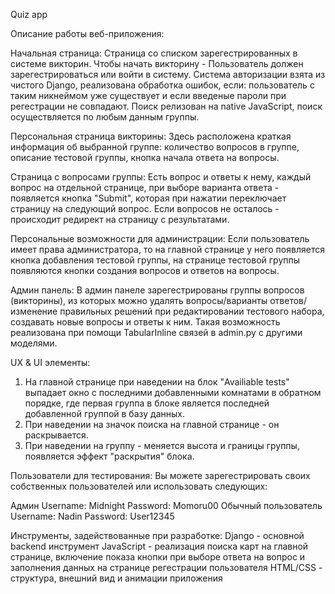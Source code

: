 Quiz app

Описание работы веб-приложения:

Начальная страница:
Страница со списком зарегестрированных в системе викторин. Чтобы начать викторину - Пользователь должен зарегестрироваться или войти в систему. 
Система авторизации взята из чистого Django, реализована обработка ошибок, если: пользователь с таким никнеймом уже существует и если введеные пароли при регестрации не совпадают.
Поиск релизован на native JavaScript, поиск осуществляется по любым данным группы.

Персональная страница викторины:
Здесь расположена краткая информация об выбранной группе: количество вопросов в группе, описание тестовой группы, кнопка начала ответа на вопросы.

Страница с вопросами группы:
Есть вопрос и ответы к нему, каждый вопрос на отдельной странице, при выборе варианта ответа - появляется кнопка "Submit", которая при нажатии переключает страницу на следующий вопрос.
Если вопросов не осталось - происходит редирект на страницу с результатами.

Персональные возможности для администрации:
Если пользователь имеет права администратора, то на главной странице у него появляется кнопка добавления тестовой группы, на странице тестовой группы появляются кнопки 
создания вопросов и ответов на вопросы.

Админ панель: 
В админ панеле зарегестрированы группы вопросов (викторины), из которых можно удалять вопросы/варианты ответов/изменение правильных решений при редактировании тестового набора,
создавать новые вопросы и ответы к ним. Такая возможность реализована при помощи TabularInline связей в admin.py с другими моделями. 

UX & UI элементы:
1. На главной странице при наведении на блок "Availiable tests" выпадает окно с последними добавленными комнатами в обратном порядке, 
где первая группа в блоке является последней добавленной группой в базу данных.
2. При наведении на значок поиска на главной странице - он раскрывается.
3. При наведении на группу - меняется высота и границы группы, появляется эффект "раскрытия" блока. 


Пользователи для тестирования:
Вы можете зарегестрировать своих собственных пользователей или использовать следующих:

Админ
Username: Midnight
Password: Momoru00
Обычный пользователь
Username: Nadin
Password: User12345

Инструменты, задействованные при разработке:
Django - основной backend инструмент
JavaScript - реализация поиска карт на главной странице, включение показа кнопки при выборе ответа на вопрос и заполнения данных на странице регестрации пользователя
HTML/CSS - структура, внешний вид и анимации приложения
